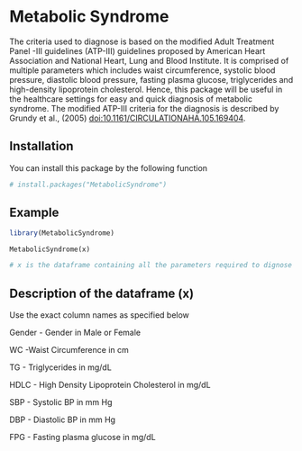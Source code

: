
<!-- README.md is generated from README.Rmd. Please edit that file -->

# Metabolic Syndrome

<!-- badges: start -->
<!-- badges: end -->

The criteria used to diagnose is based on the modified Adult Treatment
Panel -III guidelines (ATP-III) guidelines proposed by American Heart
Association and National Heart, Lung and Blood Institute. It is
comprised of multiple parameters which includes waist circumference,
systolic blood pressure, diastolic blood pressure, fasting plasma
glucose, triglycerides and high-density lipoprotein cholesterol. Hence,
this package will be useful in the healthcare settings for easy and
quick diagnosis of metabolic syndrome. The modified ATP-III criteria for
the diagnosis is described by Grundy et al., (2005)
<doi:10.1161/CIRCULATIONAHA.105.169404>.

## Installation

You can install this package by the following function

``` r
# install.packages("MetabolicSyndrome")
```

## Example

``` r
library(MetabolicSyndrome)
```

    MetabolicSyndrome(x)

``` r
# x is the dataframe containing all the parameters required to dignose metabolic syndrome.
```

## Description of the dataframe (x)

Use the exact column names as specified below

Gender - Gender in Male or Female

WC -Waist Circumference in cm

TG - Triglycerides in mg/dL

HDLC - High Density Lipoprotein Cholesterol in mg/dL

SBP - Systolic BP in mm Hg

DBP - Diastolic BP in mm Hg

FPG - Fasting plasma glucose in mg/dL
